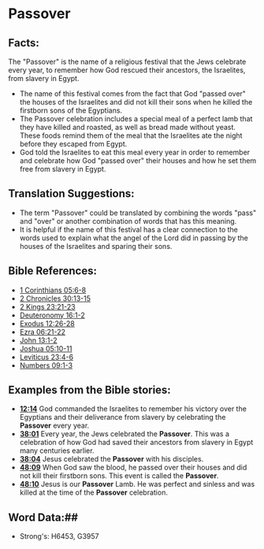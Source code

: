 # Passover #

## Facts: ##

The "Passover" is the name of a religious festival that the Jews celebrate every year, to remember how God rescued their ancestors, the Israelites, from slavery in Egypt.

* The name of this festival comes from the fact that God "passed over" the houses of the Israelites and did not kill their sons when he killed the firstborn sons of the Egyptians.
* The Passover celebration includes a special meal of a perfect lamb that they have killed and roasted, as well as bread made without yeast. These foods remind them of the meal that the Israelites ate the night before they escaped from Egypt.
* God told the Israelites to eat this meal every year in order to remember and celebrate how God "passed over" their houses and how he set them free from slavery in Egypt.

## Translation Suggestions: ##

* The term "Passover" could be translated by combining the words "pass" and "over" or another combination of words that has this meaning.
* It is helpful if the name of this festival has a clear connection to the words used to explain what the angel of the Lord did in passing by the houses of the Israelites and sparing their sons.

## Bible References: ##

* [1 Corinthians 05:6-8](rc://en/tn/help/1co/05/06)
* [2 Chronicles 30:13-15](rc://en/tn/help/2ch/30/13)
* [2 Kings 23:21-23](rc://en/tn/help/2ki/23/21)
* [Deuteronomy 16:1-2](rc://en/tn/help/deu/16/01)
* [Exodus 12:26-28](rc://en/tn/help/exo/12/26)
* [Ezra 06:21-22](rc://en/tn/help/ezr/06/21)
* [John 13:1-2](rc://en/tn/help/jhn/13/01)
* [Joshua 05:10-11](rc://en/tn/help/jos/05/10)
* [Leviticus 23:4-6](rc://en/tn/help/lev/23/04)
* [Numbers 09:1-3](rc://en/tn/help/num/09/01)

## Examples from the Bible stories: ##

* __[12:14](rc://en/tn/help/obs/12/14)__ God commanded the Israelites to remember his victory over the Egyptians and their deliverance from slavery by celebrating the __Passover__  every year.
* __[38:01](rc://en/tn/help/obs/38/01)__ Every year, the Jews celebrated the __Passover__. This was a celebration of how God had saved their ancestors from slavery in Egypt many centuries earlier.
* __[38:04](rc://en/tn/help/obs/38/04)__ Jesus celebrated the __Passover__  with his disciples.
* __[48:09](rc://en/tn/help/obs/48/09)__ When God saw the blood, he passed over their houses and did not kill their firstborn sons. This event is called the __Passover__.
* __[48:10](rc://en/tn/help/obs/48/10)__ Jesus is our __Passover__  Lamb. He was perfect and sinless and was killed at the time of the __Passover__  celebration.

## Word Data:##

* Strong's: H6453, G3957
